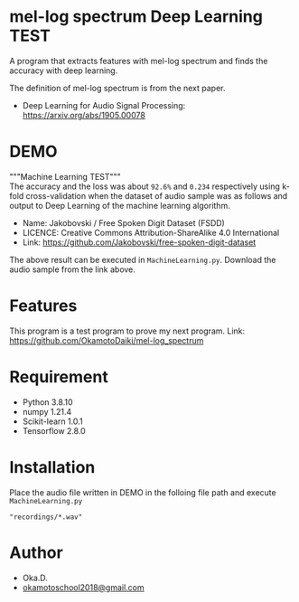 # mel-log spectrum Deep Learning TEST
 
A program that extracts features with mel-log spectrum and finds the accuracy with deep learning.

The definition of mel-log spectrum is from the next paper.<br/>
* Deep Learning for Audio Signal Processing: https://arxiv.org/abs/1905.00078
 
# DEMO
 
"""Machine Learning TEST"""<br>
The accuracy and the loss was about `92.6%` and `0.234` respectively using k-fold cross-validation when the dataset of audio sample was as follows and output to Deep Learning of the machine learning algorithm.

* Name:  Jakobovski / Free Spoken Digit Dataset (FSDD)
* LICENCE: Creative Commons Attribution-ShareAlike 4.0 International
* Link: https://github.com/Jakobovski/free-spoken-digit-dataset

The above result can be executed in `MachineLearning.py`. Download the audio sample from the link above.

# Features
 
This program is a test program to prove my next program.
Link: https://github.com/OkamotoDaiki/mel-log_spectrum

 
# Requirement

* Python 3.8.10
* numpy 1.21.4
* Scikit-learn 1.0.1
* Tensorflow 2.8.0
 
# Installation
 
Place the audio file written in DEMO in the folloing file path and execute `MachineLearning.py`
```
"recordings/*.wav"
```

# Author
* Oka.D.
* okamotoschool2018@gmail.com
